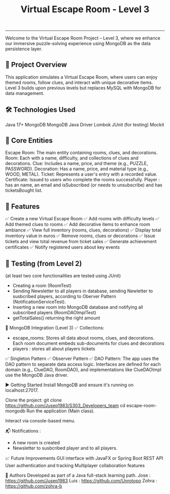 
<p align="center"><h1 align="center">Virtual Escape Room - Level 3</h1></p>

<br>

---

Welcome to the Virtual Escape Room Project – Level 3, where we enhance our immersive puzzle-solving experience using MongoDB as the data persistence layer.

## 📌 Project Overview
This application simulates a Virtual Escape Room, where users can enjoy themed rooms, follow clues, and interact with unique decorative items. Level 3 builds upon previous levels but replaces MySQL with MongoDB for data management.

## 🛠️ Technologies Used
Java 17+
MongoDB
MongoDB Java Driver
Lombok
JUnit (for testing)
Mockit

## 🧱 Core Entities
Escape Room: The main entity containing rooms, clues, and decorations.
Room: Each with a name, difficulty, and collections of clues and decorations.
Clue: Includes a name, price, and theme (e.g., PUZZLE, PASSWORD).
Decoration: Has a name, price, and material type (e.g., WOOD, METAL).
Ticket: Represents a user's entry with a recorded value.
Certificate: Issued to users who complete the rooms successfully.
Player : has an name, an email and isSubscribed (or needs to unsubscribe) and has ticketsBought list.

## 🧩 Features
✅ Create a new Virtual Escape Room
✅ Add rooms with difficulty levels
✅ Add themed clues to rooms
✅ Add decorative items to enhance room ambiance
✅ View full inventory (rooms, clues, decorations)
✅ Display total inventory value in euros
✅ Remove rooms, clues or decorations
✅ Issue tickets and view total revenue from ticket sales
✅ Generate achievement certificates
✅ Notify registered users about key events


## 🧪 Testing (from Level 2) 
(at least two core functionalities are tested using JUnit)
- Creating a room (RoomTest)
- Sending Newsletter to all players in database, sending Newletter to susbcribed players, according to Oberver Pattern (NotificationServiceTest).
- Inserting a new room into MongoDB database and notifying all subscribed players (RoomDAOImplTest)
- getTotalSales() returning the right amount


💾 MongoDB Integration (Level 3)
✅ Collections:
- escape_rooms: Stores all data about rooms, clues, and decorations. Each room document embeds sub-documents for clues and decorations
- players : stores all about players tickets

✅ Singleton Pattern
✅ Observer Pattern
✅ DAO Pattern: The app uses the DAO pattern to separate data access logic. Interfaces are defined for each domain (e.g., ClueDAO, RoomDAO), and implementations like ClueDAOImpl use the MongoDB Java driver.



▶️ Getting Started
Install MongoDB and ensure it's running on localhost:27017.

Clone the project:
git clone https://github.com/Jusep1983/S303_Developers_team
cd escape-room-mongodb
Run the application (Main class).

Interact via console-based menu.

📬 Notifications : 
- A new room is created
- Newsletter to susbcribed player and to all players.

📈 Future Improvements
GUI interface with JavaFX or Spring Boot REST API
User authentication and tracking
Multiplayer collaboration features

🧠 Authors
Developed as part of a Java full-stack learning path.
Jose : https://github.com/Jusep1983
Luis : https://github.com/Unrotopo
Zohra : https://github.com/zohra-b


